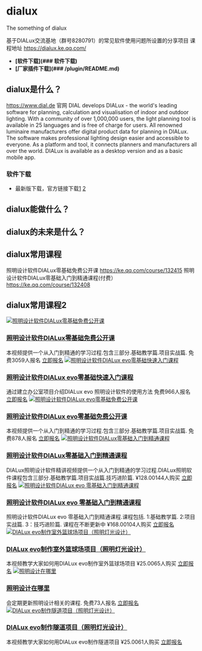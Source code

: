 # dialux
The something of dialux

基于DIALux交流基地（群号8280791）的常见软件使用问题所设置的分享项目
课程地址 https://dialux.ke.qq.com/ 
- **[软件下载](### 软件下载)**
- **[厂家插件下载](### /plugin/README.md)**

## dialux是什么？
https://www.dial.de 官网
DIAL develops DIALux - the world's leading software for planning, calculation and visualisation of indoor and outdoor lighting. With a community of over 1,000,000 users, the light planning tool is available in 25 languages and is free of charge for users. All renowned luminaire manufacturers offer digital product data for planning in DIALux. The software makes professional lighting design easier and accessible to everyone. As a platform and tool, it connects planners and manufacturers all over the world. DIALux is available as a desktop version and as a basic mobile app.
### 软件下载
* 最新版下载，官方链接下载[1](https://www.dial.de/en/dialux-desktop/download/dialux-4-download/)
[2](https://www.dial.de/en/dx4-current-version/)

## dialux能做什么？

## dialux的未来是什么？


## dialux常用课程
照明设计软件DIALux零基础免费公开课 https://ke.qq.com/course/132415
照明设计软件DIALux零基础入门到精通课程(付费） https://ke.qq.com/course/132408
## dialux常用课程2
[![照明设计软件DIALux零基础免费公开课](https://10.url.cn/qqcourse_logo_ng/ajNVdqHZLLAz5kFqSnYMfIWH0CoERfLib3tug7Qz33mEibzRh82UrUHkAeOja35B8nySu5VHPUrKA/356)](https://ke.qq.com/course/132415 "照明设计软件DIALux零基础免费公开课")

### [照明设计软件DIALux零基础免费公开课](https://ke.qq.com/course/132415 "照明设计软件DIALux零基础免费公开课")

本视频提供一个从入门到精通的学习过程.包含三部分.基础教学篇.项目实战篇. 免费3059人报名 [立即报名](https://ke.qq.com/course/132415) [![照明设计软件DIALux evo零基础快速入门课程](https://10.url.cn/qqcourse_logo_ng/ajNVdqHZLLDM0TlNdibc8TOXBrjByc7Ejuib4pc4XTZpPg2NrHMCXQ5f4zoZFfdelBjLqQ263Tnec/356)](https://ke.qq.com/course/104718 "照明设计软件DIALux evo零基础快速入门课程")

### [照明设计软件DIALux evo零基础快速入门课程](https://ke.qq.com/course/104718 "照明设计软件DIALux evo零基础快速入门课程")

通过建立办公室项目介绍DIALux evo 照明设计软件的使用方法 免费966人报名 [立即报名](https://ke.qq.com/course/104718) [![照明设计软件DIALux evo零基础免费公开课](https://10.url.cn/qqcourse_logo_ng/ajNVdqHZLLCEudJz50JJ1LFzZ3FKSuQKnlF5scP8RV6EsbrzUa0RNNwdvP7pvhC5z15fAd7icdD4/356)](https://ke.qq.com/course/238937 "照明设计软件DIALux evo零基础免费公开课")

### [照明设计软件DIALux evo零基础免费公开课](https://ke.qq.com/course/238937 "照明设计软件DIALux evo零基础免费公开课")

本视频提供一个从入门到精通的学习过程.包含三部分.基础教学篇.项目实战篇. 免费878人报名 [立即报名](https://ke.qq.com/course/238937) [![照明设计软件DIALux零基础入门到精通课程](https://10.url.cn/qqcourse_logo_ng/ajNVdqHZLLDrDEUyGtSAAxuA1KrImWlAuYDgmDgdicZDGw1CQh4nzZFLRxwWaeNGKADQwkUKG3Os/356)](https://ke.qq.com/course/132408 "照明设计软件DIALux零基础入门到精通课程")

### [照明设计软件DIALux零基础入门到精通课程](https://ke.qq.com/course/132408 "照明设计软件DIALux零基础入门到精通课程")

DIALux照明设计软件精讲视频提供一个从入门到精通的学习过程.DIALux照明软件课程包含三部分.基础教学篇.项目实战篇.技巧进阶篇. ¥128.00144人购买 [立即报名](https://ke.qq.com/course/132408) [![照明设计软件DIALux evo 零基础入门到精通课程](https://10.url.cn/qqcourse_logo_ng/ajNVdqHZLLADKwhLXGkrapXlv07xCptmEJksfANuiaFQKsVT1wcic3iaPicKtdj0EePMkZ4kkK5TEzc/356)](https://ke.qq.com/course/164404 "照明设计软件DIALux evo 零基础入门到精通课程")

### [照明设计软件DIALux evo 零基础入门到精通课程](https://ke.qq.com/course/164404 "照明设计软件DIALux evo 零基础入门到精通课程")

照明设计软件DIALux evo 零基础入门到精通课程.课程包括. 1:基础教学篇. 2:项目实战篇. 3：技巧进阶篇. 课程在不断更新中 ¥168.00104人购买 [立即报名](https://ke.qq.com/course/164404) [![DIALux evo制作室外篮球场项目（照明灯光设计）](https://10.url.cn/qqcourse_logo_ng/ajNVdqHZLLBgzjVXPG1iaenFaHoeoY0sozhibYudtMGiczoAHAquX3TY6ZcMmraRpLFCibENzMib5aCI/356)](https://ke.qq.com/course/168579 "DIALux evo制作室外篮球场项目（照明灯光设计）")

### [DIALux evo制作室外篮球场项目（照明灯光设计）](https://ke.qq.com/course/168579 "DIALux evo制作室外篮球场项目（照明灯光设计）")

本视频教学大家如何用DIALux evo制作室外篮球场项目 ¥25.0065人购买 [立即报名](https://ke.qq.com/course/168579) [![照明设计在哪里](https://10.url.cn/qqcourse_logo_ng/ajNVdqHZLLAkDM8EllSrZXJQ60KEWH5DRbk3uopdUmPfV9eo1nGJ5iarpVzc2uibXhLM336iauENwM/356)](https://ke.qq.com/course/238938 "照明设计在哪里")

### [照明设计在哪里](https://ke.qq.com/course/238938 "照明设计在哪里")

会定期更新照明设计相关的课程. 免费73人报名 [立即报名](https://ke.qq.com/course/238938) [![DIALux evo制作隧道项目（照明灯光设计）](https://10.url.cn/qqcourse_logo_ng/ajNVdqHZLLAUpOmYTgricj2KXGyzuT4vz9qJcc4Me6j953Drnx6AcPgXtpfiaXPpYbLV7MdPTE0M0/356)](https://ke.qq.com/course/168880 "DIALux evo制作隧道项目（照明灯光设计）")

### [DIALux evo制作隧道项目（照明灯光设计）](https://ke.qq.com/course/168880 "DIALux evo制作隧道项目（照明灯光设计）")

本视频教学大家如何用DIALux evo制作隧道项目 ¥25.0061人购买 [立即报名](https://ke.qq.com/course/168880)[
](javascript:void(0);)
